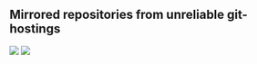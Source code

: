 
Mirrored repositories from unreliable git-hostings
------


![](https://github.com/minetest-mirrors/minetest-mirrors/workflows/advtrains/badge.svg)
![](https://github.com/minetest-mirrors/minetest-mirrors/workflows/digistuff/badge.svg)

